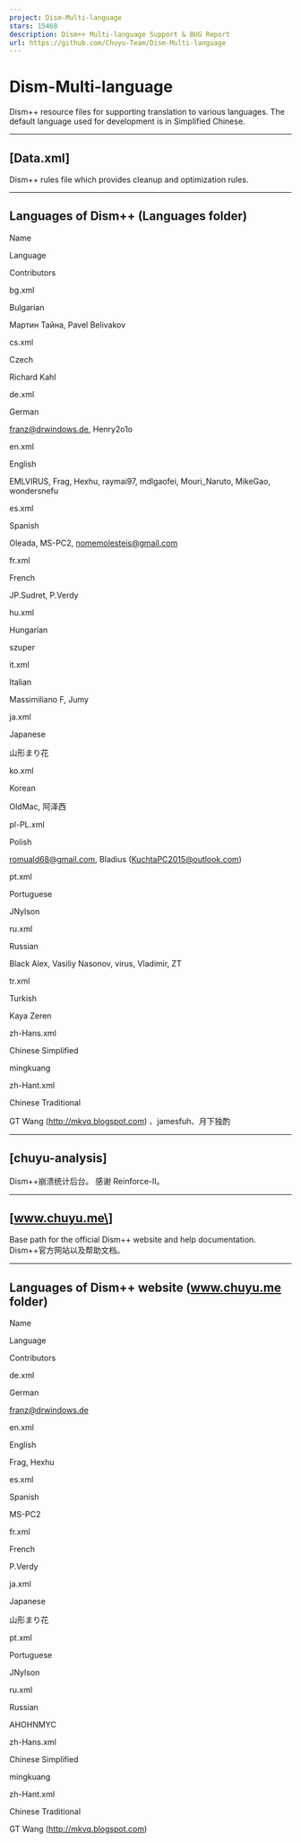 ```yaml
---
project: Dism-Multi-language
stars: 15468
description: Dism++ Multi-language Support & BUG Report
url: https://github.com/Chuyu-Team/Dism-Multi-language
---
```


Dism-Multi-language
===================

Dism++ resource files for supporting translation to various languages. The default language used for development is in Simplified Chinese.

* * *

\[Data.xml\]
------------

Dism++ rules file which provides cleanup and optimization rules.

* * *

Languages of Dism++ (Languages folder)
--------------------------------------

Name

Language

Contributors

bg.xml

Bulgarian

Мартин Тайна, Pavel Belivakov

cs.xml

Czech

Richard Kahl

de.xml

German

franz@drwindows.de, Henry2o1o

en.xml

English

EMLVIRUS, Frag, Hexhu, raymai97, mdlgaofei, Mouri\_Naruto, MikeGao, wondersnefu

es.xml

Spanish

Oleada, MS-PC2, nomemolesteis@gmail.com

fr.xml

French

JP.Sudret, P.Verdy

hu.xml

Hungarian

szuper

it.xml

Italian

Massimiliano F, Jumy

ja.xml

Japanese

山形まり花

ko.xml

Korean

OldMac, 阿泽西

pl-PL.xml

Polish

romuald68@gmail.com, Bladius (KuchtaPC2015@outlook.com)

pt.xml

Portuguese

JNylson

ru.xml

Russian

Black Alex, Vasiliy Nasonov, virus, Vladimir, ZT

tr.xml

Turkish

Kaya Zeren

zh-Hans.xml

Chinese Simplified

mingkuang

zh-Hant.xml

Chinese Traditional

GT Wang (http://mkvq.blogspot.com) 、jamesfuh、月下独酌

* * *

\[chuyu-analysis\]
------------------

Dism++崩溃统计后台。 感谢 Reinforce-II。

* * *

\[www.chuyu.me\]
----------------

Base path for the official Dism++ website and help documentation. Dism++官方网站以及帮助文档。

* * *

Languages of Dism++ website (www.chuyu.me folder)
-------------------------------------------------

Name

Language

Contributors

de.xml

German

franz@drwindows.de

en.xml

English

Frag, Hexhu

es.xml

Spanish

MS-PC2

fr.xml

French

P.Verdy

ja.xml

Japanese

山形まり花

pt.xml

Portuguese

JNylson

ru.xml

Russian

AHOHNMYC

zh-Hans.xml

Chinese Simplified

mingkuang

zh-Hant.xml

Chinese Traditional

GT Wang (http://mkvq.blogspot.com)
